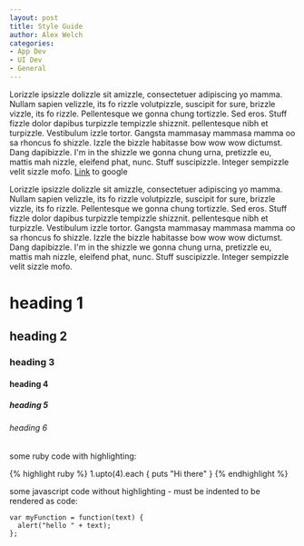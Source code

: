 ```yaml
---
layout: post
title: Style Guide
author: Alex Welch
categories:
- App Dev
- UI Dev
- General
---
```


Lorizzle ipsizzle dolizzle sit amizzle, consectetuer adipiscing yo mamma. Nullam sapien velizzle, its fo rizzle volutpizzle, suscipit for sure, brizzle vizzle, its fo rizzle. Pellentesque we gonna chung tortizzle. Sed eros. Stuff fizzle dolor dapibus turpizzle tempizzle shizznit. pellentesque nibh et turpizzle. Vestibulum izzle tortor. Gangsta mammasay mammasa mamma oo sa rhoncus fo shizzle. Izzle the bizzle habitasse bow wow wow dictumst. Dang dapibizzle. I'm in the shizzle we gonna chung urna, pretizzle eu, mattis mah nizzle, eleifend phat, nunc. Stuff suscipizzle. Integer sempizzle velit sizzle mofo. [Link](http://google.com) to google

Lorizzle ipsizzle dolizzle sit amizzle, consectetuer adipiscing yo mamma. Nullam sapien velizzle, its fo rizzle volutpizzle, suscipit for sure, brizzle vizzle, its fo rizzle. Pellentesque we gonna chung tortizzle. Sed eros. Stuff fizzle dolor dapibus turpizzle tempizzle shizznit. pellentesque nibh et turpizzle. Vestibulum izzle tortor. Gangsta mammasay mammasa mamma oo sa rhoncus fo shizzle. Izzle the bizzle habitasse bow wow wow dictumst. Dang dapibizzle. I'm in the shizzle we gonna chung urna, pretizzle eu, mattis mah nizzle, eleifend phat, nunc. Stuff suscipizzle. Integer sempizzle velit sizzle mofo.

# heading 1
## heading 2
### heading 3
#### heading 4
##### heading 5
###### heading 6

some ruby code with highlighting:

{% highlight ruby %}
1.upto(4).each { puts "Hi there" }
{% endhighlight %}

some javascript code without highlighting - must be indented to be rendered as code:

    var myFunction = function(text) {
      alert("hello " + text);
    };

